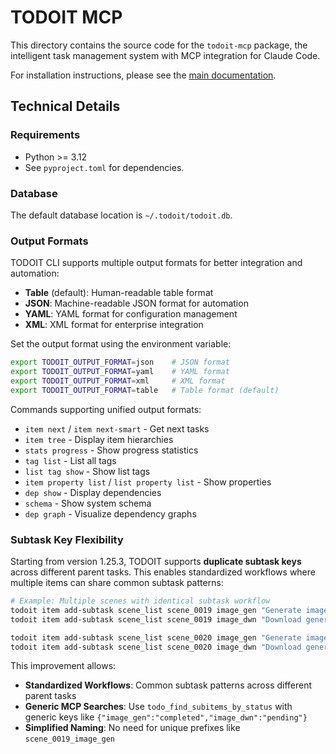 # TODOIT MCP

This directory contains the source code for the `todoit-mcp` package, the intelligent task management system with MCP integration for Claude Code.

For installation instructions, please see the [main documentation](../docs/installation.md).

## Technical Details

### Requirements
- Python >= 3.12
- See `pyproject.toml` for dependencies.

### Database
The default database location is `~/.todoit/todoit.db`.

### Output Formats
TODOIT CLI supports multiple output formats for better integration and automation:

- **Table** (default): Human-readable table format
- **JSON**: Machine-readable JSON format for automation
- **YAML**: YAML format for configuration management
- **XML**: XML format for enterprise integration

Set the output format using the environment variable:
```bash
export TODOIT_OUTPUT_FORMAT=json    # JSON format
export TODOIT_OUTPUT_FORMAT=yaml    # YAML format  
export TODOIT_OUTPUT_FORMAT=xml     # XML format
export TODOIT_OUTPUT_FORMAT=table   # Table format (default)
```

Commands supporting unified output formats:
- `item next` / `item next-smart` - Get next tasks
- `item tree` - Display item hierarchies
- `stats progress` - Show progress statistics
- `tag list` - List all tags
- `list tag show` - Show list tags
- `item property list` / `list property list` - Show properties
- `dep show` - Display dependencies
- `schema` - Show system schema
- `dep graph` - Visualize dependency graphs

### Subtask Key Flexibility

Starting from version 1.25.3, TODOIT supports **duplicate subtask keys** across different parent tasks. This enables standardized workflows where multiple items can share common subtask patterns:

```bash
# Example: Multiple scenes with identical subtask workflow
todoit item add-subtask scene_list scene_0019 image_gen "Generate image for scene 19"
todoit item add-subtask scene_list scene_0019 image_dwn "Download generated image"

todoit item add-subtask scene_list scene_0020 image_gen "Generate image for scene 20"  # Same key!
todoit item add-subtask scene_list scene_0020 image_dwn "Download generated image"     # Same key!
```

This improvement allows:
- **Standardized Workflows**: Common subtask patterns across different parent tasks
- **Generic MCP Searches**: Use `todo_find_subitems_by_status` with generic keys like `{"image_gen":"completed","image_dwn":"pending"}`
- **Simplified Naming**: No need for unique prefixes like `scene_0019_image_gen`
